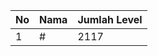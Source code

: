 | No | Nama            | Jumlah Level |
|----|-----------------|--------------|
| 1  | #    |    2117        |
